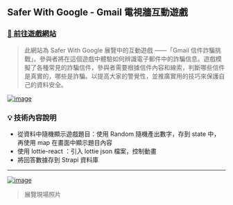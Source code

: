 ## Safer With Google - Gmail 電視牆互動遊戲
###  [🔗 前往遊戲網站](https://sinyi-lai.github.io/swg-gmail/ "Go Safer With Google!")

>此網站為 Safer With Google 展覽中的互動遊戲 ——「Gmail 信件詐騙挑戰」。參與者將在這個遊戲中體驗如何辨識電子郵件中的詐騙信息。遊戲模擬了各種常見的詐騙信件，參與者需要根據信件內容和線索，判斷哪些信件是真實的，哪些是詐騙。以提高大家的警覺性，並推廣實用的技巧來保護自己的資料安全。

[![image](https://s3.amazonaws.com/prod-newsleopard-upload-img/4028814380bbe5b20181095a3bce1bc8/2024-06-20-11-10-28-%E6%88%AA%E5%9C%96+2024-05-17+%E4%B8%8B%E5%8D%885.49.08.png)](https://sinyi-lai.github.io/swg-gmail/)


  
### 💡 技術內容說明
- 從資料中隨機顯示遊戲題目：使用 Random 隨機產出數字，存到 state 中，再使用 map 在畫面中顯示題目內容
- 使用 lottie-react ：引入 lottie json 檔案，控制動畫
- 將回答數據存到 Strapi 資料庫

---
[![image](https://s3.amazonaws.com/prod-newsleopard-upload-img/4028814380bbe5b20181095a3bce1bc8/2024-06-20-11-07-08-S__93003781_0.jpg)](https://sinyi-lai.github.io/swg-gmail/)
>展覽現場照片
